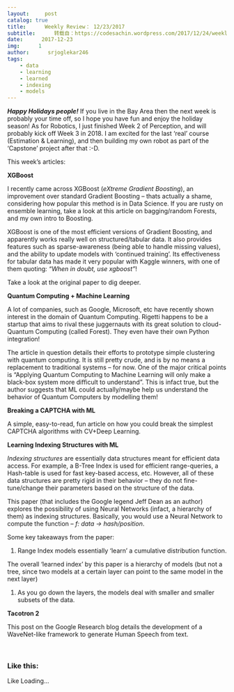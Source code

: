 ```yaml
---
layout:     post
catalog: true
title:      Weekly Review： 12/23/2017
subtitle:      转载自：https://codesachin.wordpress.com/2017/12/24/weekly-review-12-23-2017/
date:      2017-12-23
img:      1
author:      srjoglekar246
tags:
    - data
    - learning
    - learned
    - indexing
    - models
---
```


***Happy Holidays people!*** If you live in the Bay Area then the next week is probably your time off, so I hope you have fun and enjoy the holiday season! As for Robotics, I just finished Week 2 of Perception, and will probably kick off Week 3 in 2018. I am excited for the last ‘real’ course (Estimation & Learning), and then building my own robot as part of the ‘Capstone’ project after that :-D.

This week’s articles:

**XGBoost**

I recently came across XGBoost (*eXtreme Gradient Boosting*), an improvement over standard Gradient Boosting – thats actually a shame, considering how popular this method is in Data Science. If you are rusty on ensemble learning, take a look at this article on bagging/random Forests, and my own intro to Boosting.

XGBoost is one of the most efficient versions of Gradient Boosting, and apparently works really well on structured/tabular data. It also provides features such as sparse-awareness (being able to handle missing values), and the ability to update models with ‘continued training’. Its effectiveness for tabular data has made it very popular with Kaggle winners, with one of them quoting: *“When in doubt, use xgboost”*!

Take a look at the original paper to dig deeper.

**Quantum Computing + Machine Learning**

A lot of companies, such as Google, Microsoft, etc have recently shown interest in the domain of Quantum Computing. Rigetti happens to be a startup that aims to rival these juggernauts with its great solution to cloud-Quantum Computing (called Forest). They even have their own Python integration!

The article in question details their efforts to prototype simple clustering with quantum computing. It is still pretty crude, and is by no means a replacement to traditional systems – for now. One of the major critical points is “Applying Quantum Computing to Machine Learning will only make a black-box system more difficult to understand”. This is infact true, but the author suggests that ML could actually/maybe help us understand the behavior of Quantum Computers by modelling them!

**Breaking a CAPTCHA with ML**

A simple, easy-to-read, fun article on how you could break the simplest CAPTCHA algorithms with CV+Deep Learning.

**Learning Indexing Structures with ML**

*Indexing structures* are essentially data structures meant for efficient data access. For example, a B-Tree Index is used for efficient range-queries, a Hash-table is used for fast key-based access, etc. However, all of these data structures are pretty rigid in their behavior – they do not fine-tune/change their parameters based on the structure of the data.

This paper (that includes the Google legend Jeff Dean as an author) explores the possibility of using Neural Networks (infact, a hierarchy of them) as indexing structures. Basically, you would use a Neural Network to compute the function – *f: data -> hash/position*.

Some key takeaways from the paper:

1. Range Index models essentially ‘learn’ a cumulative distribution function.

The overall ‘learned index’ by this paper is a hierarchy of models (but not a tree, since two models at a certain layer can point to the same model in the next layer)

1. As you go down the layers, the models deal with smaller and smaller subsets of the data.


**Tacotron 2**

This post on the Google Research blog details the development of a WaveNet-like framework to generate Human Speech from text.

 





### Like this:

Like Loading...
